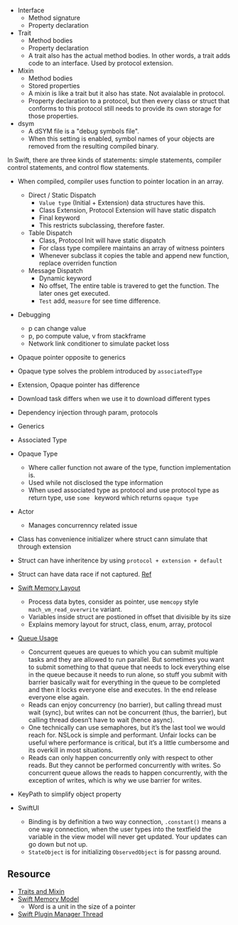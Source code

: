 - Interface
    - Method signature
    - Property declaration
- Trait
    - Method bodies
    - Property declaration
    - A trait also has the actual method bodies. In other words, a trait adds code to an interface. Used by protocol extension.
- Mixin
    - Method bodies
    - Stored properties
    - A mixin is like a trait but it also has state. Not avaialable in protocol.
    - Property declaration to a protocol, but then every class or struct that conforms to this protocol still needs to provide its own storage for those properties.
- dsym
    - A dSYM file is a "debug symbols file". 
    - When this setting is enabled, symbol names of your objects are removed from the resulting compiled binary.
 
In Swift, there are three kinds of statements: simple statements, compiler control statements, and control flow statements.

-  When compiled, compiler uses function to pointer location in an array.
    - Direct / Static Dispatch
        - `Value type` (Initial + Extension) data structures have this.
        - Class Extension, Protocol Extension will have static dispatch
        - Final keyword
        - This restricts subclassing, therefore faster.
    - Table Dispatch
        - Class, Protocol Init will have static dispatch
        - For class type compilere maintains an array of witness pointers
        - Whenever subclass it copies the table and append new function, replace overriden function
    - Message Dispatch
        - Dynamic keyword
        - No offset, The entire table is travered to get the function. The later ones get executed.
        - `Test` add, `measure` for see time difference.

- Debugging
    - p can change value
    - p, po compute value, v from stackframe
    - Network link conditioner to simulate packet loss

- Opaque pointer opposite to generics
- Opaque type solves the problem introduced by `associatedType` 
- Extension, Opaque pointer has difference
- Download task differs when we use it to download different types
- Dependency injection through param, protocols

- Generics
- Associated Type
- Opaque Type
    - Where caller function not aware of the type, function implementation is.
    - Used while not disclosed the type information
    - When used associated type as protocol and use protocol type as return type, use `some ` keyword which returns `opaque type`

- Actor
    - Manages concurrenncy related issue

- Class has convenience initializer where struct cann simulate that through extension

- Struct can have inheritence by using `protocol + extension + default`

- Struct can have data race if not captured. [Ref](https://stackoverflow.com/questions/41350772/if-arrays-are-value-types-and-therefore-get-copied-then-how-are-they-not-thread)

- [Swift Memory Layout](https://theswiftdev.com/memory-layout-in-swift)
    - Process data bytes, consider as pointer, use `memcopy` style `mach_vm_read_overwrite` variant.
    - Variables inside struct are postioned in offset that divisible by its size
    - Explains memory layout for struct, class, enum, array, protocol

- [Queue Usage](https://stackoverflow.com/questions/28784507/adding-items-to-swift-array-across-multiple-threads-causing-issues-because-arra/28784770#28784770)
    - Concurrent queues are queues to which you can submit multiple tasks and they are allowed to run parallel. But sometimes you want to submit something to that queue that needs to lock everything else in the queue because it needs to run alone, so stuff you submit with barrier basically wait for everything in the queue to be completed and then it locks everyone else and executes. In the end release everyone else again.
    - Reads can enjoy concurrency (no barrier), but calling thread must wait (sync), but writes can not be concurrent (thus, the barrier), but calling thread doesn’t have to wait (hence async).
    - One technically can use semaphores, but it’s the last tool we would reach for. NSLock is simple and performant. Unfair locks can be useful where performance is critical, but it’s a little cumbersome and its overkill in most situations.
    - Reads can only happen concurrently only with respect to other reads. But they cannot be performed concurrently with writes. So concurrent queue allows the reads to happen concurrently, with the exception of writes, which is why we use barrier for writes.

- KeyPath to simplify object property
- SwiftUI
    - Binding is by definition a two way connection, `.constant()` means a one way connection, when the user types into the textfield the variable in the view model will never get updated. Your updates can go down but not up.
    - `StateObject` is for initializing `ObservedObject` is for passng around.

## Resource
- [Traits and Mixin](http://machinethink.net/blog/mixins-and-traits-in-swift-2.0)
- [Swift Memory Model](https://youtu.be/ERYNyrfXjlg)
    - Word is a unit in the size of a pointer
- [Swift Plugin Manager Thread](https://forums.swift.org/t/weak-linking-in-swift-package-manager-plugin-architecture/49821)